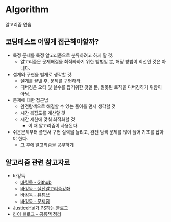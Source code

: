 # Algorithm
알고리즘 연습

## 코딩테스트 어떻게 접근해야할까?
- 특정 문제를 특정 알고리즘으로 분류하려고 하지 말 것.
  - 알고리즘은 문제해결을 최적화하기 위한 방법일 뿐, 해당 방법이 최선인 것은 아니다.
- 설계와 구현을 별개로 생각할 것.
  - 설계를 끝낸 후, 문제를 구현해라.
  - 디버깅은 오타 및 실수를 잡기위한 것일 뿐, 잘못된 로직을 디버깅하기 위함이 아님.
- 문제에 대한 접근법
  - 완전탐색으로 해결할 수 있는 풀이를 먼저 생각할 것
  - 시간 복잡도를 계산할 것
  - 시간 제한에 맞춰 최적화할 것
    - 이 때 알고리즘이 사용된다.
- 쉬운문제부터 풀면서 구현 실력을 늘리고, 완전 탐색 문제를 많이 풀어 기초를 잡아야 한다.
  - 그 후에 알고리즘을 공부하기


## 알고리즘 관련 참고자료

- 바킹독
  - [바킹독 - Github](https://github.com/encrypted-def/basic-algo-lecture)
  - [바킹독 - 실전알고리즘강좌](https://blog.encrypted.gg/category/%EA%B0%95%EC%A2%8C/%EC%8B%A4%EC%A0%84%20%EC%95%8C%EA%B3%A0%EB%A6%AC%EC%A6%98)
  - [바킹독 - 유튜브](https://www.youtube.com/c/baaarkingdog)
  - [바킹독 - 문제집](https://github.com/encrypted-def/basic-algo-lecture/blob/master/workbook.md)
- [JusticeHui가 PS하는 블로그](https://justicehui.github.io/tutorial/)
- [라이 블로그 - 공룡책 정리](https://blog.naver.com/kks227)

